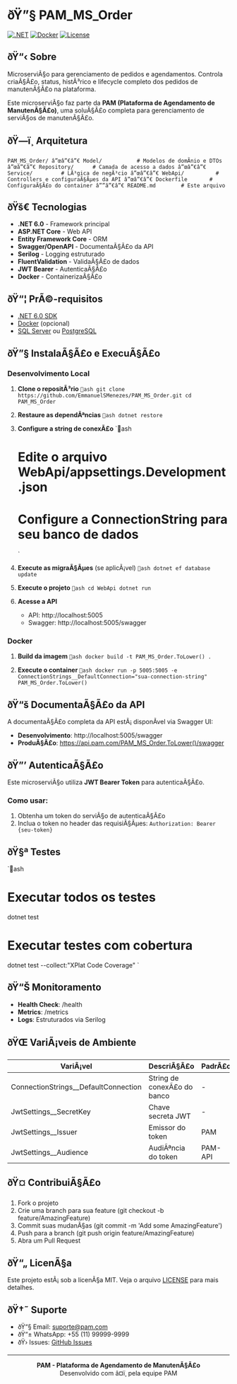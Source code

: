 ﻿# ðŸ”§ PAM_MS_Order

[![.NET](https://img.shields.io/badge/.NET-6.0-512BD4?style=flat-square&logo=dotnet)](https://dotnet.microsoft.com/)
[![Docker](https://img.shields.io/badge/Docker-Ready-2496ED?style=flat-square&logo=docker)](https://www.docker.com/)
[![License](https://img.shields.io/badge/License-MIT-green.svg?style=flat-square)](LICENSE)

## ðŸ“‹ Sobre

MicroserviÃ§o para gerenciamento de pedidos e agendamentos. Controla criaÃ§Ã£o, status, histÃ³rico e lifecycle completo dos pedidos de manutenÃ§Ã£o na plataforma.

Este microserviÃ§o faz parte da **PAM (Plataforma de Agendamento de ManutenÃ§Ã£o)**, uma soluÃ§Ã£o completa para gerenciamento de serviÃ§os de manutenÃ§Ã£o.

## ðŸ—ï¸ Arquitetura

`
PAM_MS_Order/
â”œâ”€â”€ Model/           # Modelos de domÃ­nio e DTOs
â”œâ”€â”€ Repository/      # Camada de acesso a dados
â”œâ”€â”€ Service/         # LÃ³gica de negÃ³cio
â”œâ”€â”€ WebApi/          # Controllers e configuraÃ§Ãµes da API
â”œâ”€â”€ Dockerfile       # ConfiguraÃ§Ã£o do container
â””â”€â”€ README.md        # Este arquivo
`

## ðŸš€ Tecnologias

- **.NET 6.0** - Framework principal
- **ASP.NET Core** - Web API
- **Entity Framework Core** - ORM
- **Swagger/OpenAPI** - DocumentaÃ§Ã£o da API
- **Serilog** - Logging estruturado
- **FluentValidation** - ValidaÃ§Ã£o de dados
- **JWT Bearer** - AutenticaÃ§Ã£o
- **Docker** - ContainerizaÃ§Ã£o

## ðŸ“¦ PrÃ©-requisitos

- [.NET 6.0 SDK](https://dotnet.microsoft.com/download/dotnet/6.0)
- [Docker](https://www.docker.com/) (opcional)
- [SQL Server](https://www.microsoft.com/sql-server) ou [PostgreSQL](https://www.postgresql.org/)

## ðŸ”§ InstalaÃ§Ã£o e ExecuÃ§Ã£o

### Desenvolvimento Local

1. **Clone o repositÃ³rio**
   `ash
   git clone https://github.com/EmmanuelSMenezes/PAM_MS_Order.git
   cd PAM_MS_Order
   `

2. **Restaure as dependÃªncias**
   `ash
   dotnet restore
   `

3. **Configure a string de conexÃ£o**
   `ash
   # Edite o arquivo WebApi/appsettings.Development.json
   # Configure a ConnectionString para seu banco de dados
   `

4. **Execute as migraÃ§Ãµes** (se aplicÃ¡vel)
   `ash
   dotnet ef database update
   `

5. **Execute o projeto**
   `ash
   cd WebApi
   dotnet run
   `

6. **Acesse a API**
   - API: http://localhost:5005
   - Swagger: http://localhost:5005/swagger

### Docker

1. **Build da imagem**
   `ash
   docker build -t PAM_MS_Order.ToLower() .
   `

2. **Execute o container**
   `ash
   docker run -p 5005:5005 -e ConnectionStrings__DefaultConnection="sua-connection-string" PAM_MS_Order.ToLower()
   `

## ðŸ“š DocumentaÃ§Ã£o da API

A documentaÃ§Ã£o completa da API estÃ¡ disponÃ­vel via Swagger UI:
- **Desenvolvimento**: http://localhost:5005/swagger
- **ProduÃ§Ã£o**: https://api.pam.com/PAM_MS_Order.ToLower()/swagger

## ðŸ”’ AutenticaÃ§Ã£o

Este microserviÃ§o utiliza **JWT Bearer Token** para autenticaÃ§Ã£o. 

### Como usar:
1. Obtenha um token do serviÃ§o de autenticaÃ§Ã£o
2. Inclua o token no header das requisiÃ§Ãµes:
   `
   Authorization: Bearer {seu-token}
   `

## ðŸ§ª Testes

`ash
# Executar todos os testes
dotnet test

# Executar testes com cobertura
dotnet test --collect:"XPlat Code Coverage"
`

## ðŸ“Š Monitoramento

- **Health Check**: /health
- **Metrics**: /metrics
- **Logs**: Estruturados via Serilog

## ðŸŒ VariÃ¡veis de Ambiente

| VariÃ¡vel | DescriÃ§Ã£o | PadrÃ£o |
|----------|-----------|---------|
| ConnectionStrings__DefaultConnection | String de conexÃ£o do banco | - |
| JwtSettings__SecretKey | Chave secreta JWT | - |
| JwtSettings__Issuer | Emissor do token | PAM |
| JwtSettings__Audience | AudiÃªncia do token | PAM-API |

## ðŸ¤ ContribuiÃ§Ã£o

1. Fork o projeto
2. Crie uma branch para sua feature (git checkout -b feature/AmazingFeature)
3. Commit suas mudanÃ§as (git commit -m 'Add some AmazingFeature')
4. Push para a branch (git push origin feature/AmazingFeature)
5. Abra um Pull Request

## ðŸ“„ LicenÃ§a

Este projeto estÃ¡ sob a licenÃ§a MIT. Veja o arquivo [LICENSE](LICENSE) para mais detalhes.

## ðŸ†˜ Suporte

- ðŸ“§ Email: suporte@pam.com
- ðŸ“± WhatsApp: +55 (11) 99999-9999
- ðŸ› Issues: [GitHub Issues](https://github.com/EmmanuelSMenezes/PAM_MS_Order/issues)

---

<div align="center">
  <strong>PAM - Plataforma de Agendamento de ManutenÃ§Ã£o</strong><br>
  Desenvolvido com â¤ï¸ pela equipe PAM
</div>
